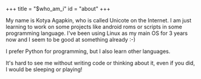 +++
title = "$who_am_i"
id = "about"
+++

My name is Kotya Agapkin, who is called Unicote on the Internet. I am just learning to work on some projects like android roms or scripts in some programming language. I've been using Linux as my main OS for 3 years now and I seem to be good at something already :-)

I prefer Python for programming, but I also learn other languages.

It's hard to see me without writing code or thinking about it, even if you did, I would be sleeping or playing!

